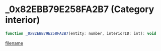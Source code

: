 # _0x82EBB79E258FA2B7 (Category interior)

```js
function _0x82EBB79E258FA2B7(entity: number, interiorID: int): void
```

[filename](_0x82EBB79E258FA2B7_m.md ':include')